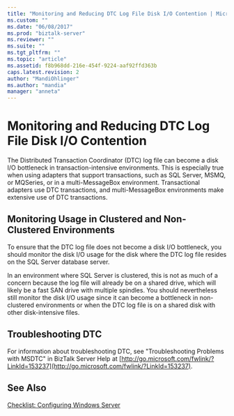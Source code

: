 ```yaml
---
title: "Monitoring and Reducing DTC Log File Disk I/O Contention | Microsoft Docs"
ms.custom: ""
ms.date: "06/08/2017"
ms.prod: "biztalk-server"
ms.reviewer: ""
ms.suite: ""
ms.tgt_pltfrm: ""
ms.topic: "article"
ms.assetid: f8b968dd-216e-454f-9224-aaf92ffd363b
caps.latest.revision: 2
author: "MandiOhlinger"
ms.author: "mandia"
manager: "anneta"
---
```

# Monitoring and Reducing DTC Log File Disk I/O Contention
The Distributed Transaction Coordinator (DTC) log file can become a disk I/O bottleneck in transaction-intensive environments. This is especially true when using adapters that support transactions, such as SQL Server, MSMQ, or MQSeries, or in a multi-MessageBox environment. Transactional adapters use DTC transactions, and multi-MessageBox environments make extensive use of DTC transactions.  
  
## Monitoring Usage in Clustered and Non-Clustered Environments  
 To ensure that the DTC log file does not become a disk I/O bottleneck, you should monitor the disk I/O usage for the disk where the DTC log file resides on the SQL Server database server.  
  
 In an environment where SQL Server is clustered, this is not as much of a concern because the log file will already be on a shared drive, which will likely be a fast SAN drive with multiple spindles. You should nevertheless still monitor the disk I/O usage since it can become a bottleneck in non-clustered environments or when the DTC log file is on a shared disk with other disk-intensive files.  
  
## Troubleshooting DTC  
 For information about troubleshooting DTC, see "Troubleshooting Problems with MSDTC" in BizTalk Server Help at [http://go.microsoft.com/fwlink/?LinkId=153237](http://go.microsoft.com/fwlink/?LinkId=153237).  
  
## See Also  
 [Checklist: Configuring Windows Server](../technical-guides/checklist-configuring-windows-server.md)